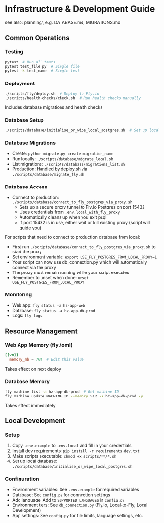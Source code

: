 # Infrastructure & Development Guide

see also: planning/, e.g. DATABASE.md, MIGRATIONS.md

## Common Operations

### Testing
```bash
pytest  # Run all tests
pytest test_file.py  # Single file
pytest -k test_name  # Single test
```

### Deployment
```bash
./scripts/fly/deploy.sh  # Deploy to Fly.io
./scripts/health-checks/check.sh  # Run health checks manually
```
Includes database migrations and health checks

### Database Setup
```bash
./scripts/database/initialise_or_wipe_local_postgres.sh  # Set up local PostgreSQL database
```

### Database Migrations
- Create: `python migrate.py create migration_name`
- Run locally: `./scripts/database/migrate_local.sh`
- List migrations: `./scripts/database/migrations_list.sh`
- Production: Handled by deploy.sh via `./scripts/database/migrate_fly.sh`

### Database Access
- Connect to production: `./scripts/database/connect_to_fly_postgres_via_proxy.sh`
  - Sets up a secure proxy tunnel to Fly.io Postgres on port 15432
  - Uses credentials from `.env.local_with_fly_proxy`
  - Automatically cleans up when you exit psql
  - If port 15432 is in use, either wait or kill existing proxy (script will guide you)

For scripts that need to connect to production database from local:
- First run `./scripts/database/connect_to_fly_postgres_via_proxy.sh` to start the proxy
- Set environment variable: `export USE_FLY_POSTGRES_FROM_LOCAL_PROXY=1`
- Your script can now use db_connection.py which will automatically connect via the proxy
- The proxy must remain running while your script executes
- Remember to unset when done: `unset USE_FLY_POSTGRES_FROM_LOCAL_PROXY`

### Monitoring
- Web app: `fly status -a hz-app-web`
- Database: `fly status -a hz-app-db-prod`
- Logs: `fly logs`

## Resource Management

### Web App Memory (fly.toml)
```toml
[[vm]]
  memory_mb = 768  # Edit this value
```
Takes effect on next deploy

### Database Memory
```bash
fly machine list -a hz-app-db-prod  # Get machine ID
fly machine update MACHINE_ID --memory 512 -a hz-app-db-prod -y
```
Takes effect immediately

## Local Development

### Setup
1. Copy `.env.example` to `.env.local` and fill in your credentials
2. Install dev requirements: `pip install -r requirements-dev.txt`
3. Make scripts executable: `chmod +x scripts/**/*.sh`
4. Set up local database: `./scripts/database/initialise_or_wipe_local_postgres.sh`

### Configuration
- Environment variables: See `.env.example` for required variables
- Database: See `config.py` for connection settings
- Add language: Add to `SUPPORTED_LANGUAGES` in `config.py`
- Environment tiers: See `db_connection.py` (Fly.io, Local-to-Fly, Local Development)
- App settings: See `config.py` for file limits, language settings, etc. 